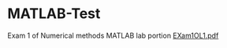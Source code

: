 # MATLAB-Test
Exam 1 of Numerical methods MATLAB lab portion
[EXam1OL1.pdf](https://github.com/JulCCrum/MATLAB-Test/files/8299318/EXam1OL1.pdf)
